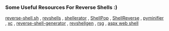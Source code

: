 
### Some Useful Resources For Reverse Shells :) 
[reverse-shell.sh](https://reverse-shell.sh/) , [revshells](https://www.revshells.com/) , [shellerator](https://github.com/ShutdownRepo/shellerator) , [ShellPop](https://github.com/0x00-0x00/ShellPop) , [ShellReverse](https://github.com/cybervaca/ShellReverse) 
, [pyminifier](https://liftoff.github.io/pyminifier/) , [xc](https://github.com/xct/xc/) , [reverse-shell-generator](https://weibell.github.io/reverse-shell-generator/) , [revshellgen](https://github.com/t0thkr1s/revshellgen) , [rsg](https://github.com/mthbernardes/rsg) , [aspx web shell](https://raw.githubusercontent.com/yayip/aspx-webshell-antivirus-bypass/refs/heads/main/aspx_bypass_av.aspx)
